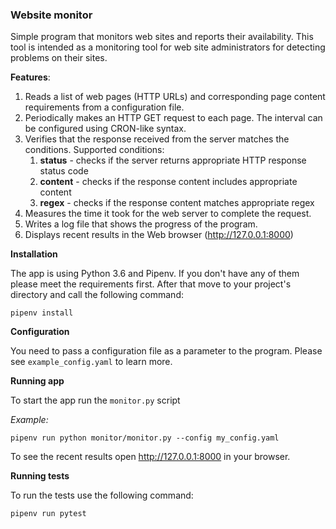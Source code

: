 ### Website monitor ###

Simple program that monitors web sites and reports their availability. 
This tool is intended as a monitoring tool for web site administrators for detecting problems 
on their sites.

**Features**:

1. Reads a list of web pages (HTTP URLs) and corresponding page content requirements from a configuration file.
2. Periodically makes an HTTP GET request to each page. The interval can be configured using CRON-like syntax.
3. Verifies that the response received from the server matches the conditions. Supported conditions:
    1. **status** -  checks if the server returns appropriate HTTP response status code
    2. **content** -  checks if the response content includes appropriate content
    3. **regex** -  checks if the  response content matches appropriate regex
4. Measures the time it took for the web server to complete the request.
5. Writes a log file that shows the progress of the program.
6. Displays recent results in the Web browser (http://127.0.0.1:8000)

**Installation**

The app is using Python 3.6 and Pipenv. 
If you don't have any of them please meet the requirements first.
After that move to your project's directory and call the following command:

```
pipenv install
```

**Configuration**

You need to pass a configuration file as a parameter to the program. 
Please see `example_config.yaml` to learn more.


**Running app**

To start the app run the `monitor.py` script

_Example:_

```
pipenv run python monitor/monitor.py --config my_config.yaml
```

To see the recent results open http://127.0.0.1:8000 in your browser.


**Running tests**

To run the tests use the following command:

```
pipenv run pytest
```